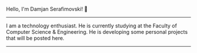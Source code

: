 Hello, I'm Damjan Serafimovski! 👋 
<hr>
I am a technology enthusiast. He is currently studying at the Faculty of Computer Science & Engineering. He is developing some personal projects that will be posted here.
<hr>
